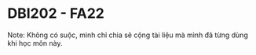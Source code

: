 # DBI202 - FA22
Note: Không có suộc, mình chỉ chia sẽ cộng tài liệu mà mình đã từng dùng khi học môn này.
